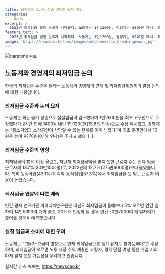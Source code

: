 ```yaml
---
title: 최저임금 1.5% 상승 1만원 돌파 예상
categories:
  - News
excerpt: >
  2023년 최저임금 결정 논의가 시작됐다. 노동계는 1만1200원, 경영계는 9870원 제시. 최저임금 논란은 계속되고 있는 가운데, 지난해 최저임금미달 근로자는 301만명에 이르고 있다. 민간 연구기관은 최저임금 오름에 따라 일자리가 감소할 것을 우려하고 있지만, 노동계는 실질임금이 감소했다고 지적하며 올해의 최저임금이 생활유지 수준에 미치지 못한다고 주장하고 있다.
feature_text: >
  2023년 최저임금 결정 논의가 시작됐다. 노동계는 1만1200원, 경영계는 9870원 제시. 최저임금 논란은 계속되고 있는 가운데, 지난해 최저임금미달 근로자는 301만명에 이르고 있다. 민간 연구기관은 최저임금 오름에 따라 일자리가 감소할 것을 우려하고 있지만, 노동계는 실질임금이 감소했다고 지적하며 올해의 최저임금이 생활유지 수준에 미치지 못한다고 주장하고 있다.
image: 'https://newsdao.kr/res/images/meta/newsdao_breakingnews.jpg'
---
```


<p><img src="https://newsdao.kr/res/images/meta/newsdao_breakingnews.jpg" alt="flaretime 속보" /></p>

<h2 data-ke-size="size26">노동계와 경영계의 최저임금 논의</h2>

<p data-ke-size="size16">한국의 최저임금 수준을 둘러싼 노동계와 경영계의 견해 및 최저임금위원회의 결정 논의에 대한 내용입니다.</p>

<h3>최저임금 수준과 논의 요지</h3>

<p data-ke-size="size16">노동계는 최근 물가 상승으로 실질임금이 감소했다며 1만2600원을 최초 요구안으로 주장했다가 2시간 만에 1400원 내린 1만1200원(13.6% 인상)으로 수정 제시했고, 경영계는 “중소기업과 소상공인이 감당할 수 있는 한계를 이미 넘었다”며 최초 동결안에서 10원을 높여 9870원(0.1% 인상)을 주자고 했습니다.</p>

<h3>최저임금 수준의 영향</h3>

<p data-ke-size="size16">최저임금이 10% 이상 올랐고, 지난해 최저임금액을 받지 못한 근로자 수는 전체 임금 근로자의 13.7%(301만1000명)로, 2022년의 12.7%(275만6000명)보다 늘었습니다. 특히 농림어업(43.1%)과 숙박·음식점업(37.3%)에서 최저임금을 못 받는 근로자 비율이 높았습니다.</p>

<h3>최저임금 인상에 따른 예측</h3>

<p data-ke-size="size16">민간 경제 연구기관 파이터치연구원은 내년도 최저임금이 올해보다 5% 오르면 연간 일자리 14만5000여 개가 줄고, 20%대 인상이 될 경우 연간 50만7000여 개 일자리가 줄어들 것으로 예측했습니다.</p>

<h3>실질 임금과 소비에 대한 우려</h3>

<p data-ke-size="size16">노동계는 “고물가·고금리 영향으로 현재 최저임금으론 생계 유지도 불가능하다”고 주장하며, 최저임금이 오르면 노동 시장 취약 계층인 고령자, 경력 단절 여성 등은 취업 기회마저 얻지 못할 가능성을 우려하고 있습니다.</p>
실시간 뉴스 속보는, <a href="https://newsdao.kr" rel="dofollow">https://newsdao.kr</a>



